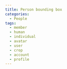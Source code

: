 ```yaml
---
title: Person bounding box
categories:
  - People
tags:
  - member
  - human
  - individual
  - avatar
  - user
  - crop
  - account
  - profile
---
```

